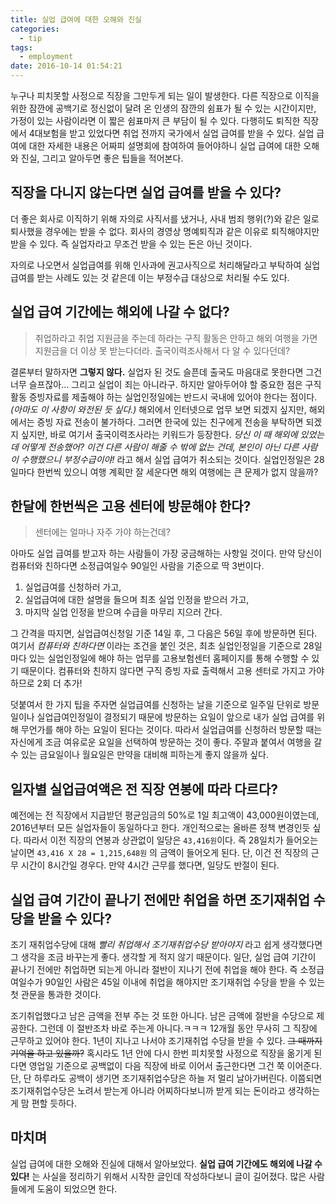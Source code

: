 ```yaml
---
title: 실업 급여에 대한 오해와 진실
categories:
  - tip
tags:
  - employment
date: 2016-10-14 01:54:21
---
```


누구나 피치못할 사정으로 직장을 그만두게 되는 일이 발생한다. 다른 직장으로 이직을 위한 잠깐에 공백기로 정신없이 달려 온 인생의 잠깐의 쉼표가 될 수 있는 시간이지만, 가정이 있는 사람이라면 이 짧은 쉼표마저 큰 부담이 될 수 있다. 다행히도 퇴직한 직장에서 4대보험을 받고 있었다면 취업 전까지 국가에서 실업 급여를 받을 수 있다. 실업 급여에 대한 자세한 내용은 어짜피 설명회에 참여하여 들어야하니 실업 급여에 대한 오해와 진실, 그리고 알아두면 좋은 팁들을 적어본다.

<!-- more -->

## 직장을 다니지 않는다면 실업 급여를 받을 수 있다?
더 좋은 회사로 이직하기 위해 자의로 사직서를 냈거나, 사내 범죄 행위(?)와 같은 일로 퇴사했을 경우에는 받을 수 없다. 회사의 경영상 명예퇴직과 같은 이유로 퇴직해야지만 받을 수 있다. 즉 실업자라고 무조건 받을 수 있는 돈은 아닌 것이다.

자의로 나오면서 실업급여를 위해 인사과에 권고사직으로 처리해달라고 부탁하여 실업 급여를 받는 사례도 있는 것 같은데 이는 부정수급 대상으로 처리될 수도 있다.

## 실업 급여 기간에는 해외에 나갈 수 없다?
> 취업하라고 취업 지원금을 주는데 하라는 구직 활동은 안하고 해외 여행을 가면 지원금을 더 이상 못 받는다더라. 출국이력조사해서 다 알 수 있다던데?

결론부터 말하자면 **그렇지 않다.** 실업자 된 것도 슬픈데 출국도 마음대로 못한다면 그건 너무 슬프잖아... 그리고 실업이 죄는 아니라구. 하지만 알아두어야 할 중요한 점은 구직활동 증빙자료를 제출해야 하는 실업인정일에는 반드시 국내에 있어야 한다는 점이다. *(아마도 이 사항이 와전된 듯 싶다.)* 해외에서 인터넷으로 업무 보면 되겠지 싶지만, 해외에서는 증빙 자료 전송이 불가하다. 그러면 한국에 있는 친구에게 전송을 부탁하면 되겠지 싶지만, 바로 여기서 출국이력조사라는 키워드가 등장한다. *당신 이 때 해외에 있었는데 어떻게 전송했어? 이건 다른 사람이 해줄 수 밖에 없는 건데, 본인이 아닌 다른 사람이 수행했으니 부정수급이야!* 라고 해서 실업 급여가 취소되는 것이다. 실업인정일은 28일마다 한번씩 있으니 여행 계획만 잘 세운다면 해외 여행에는 큰 문제가 없지 않을까?

## 한달에 한번씩은 고용 센터에 방문해야 한다?
> 센터에는 얼마나 자주 가야 하는건데?

아마도 실업 급여를 받고자 하는 사람들이 가장 궁금해하는 사항일 것이다. 만약 당신이 컴퓨터와 친하다면 소정급여일수 90일인 사람을 기준으로 딱 3번이다.  

1. 실업급여를 신청하러 가고,
1. 실업급여에 대한 설명을 들으며 최초 실업 인정을 받으러 가고,
1. 마지막 실업 인정을 받으며 수급을 마무리 지으러 간다.

그 간격을 따지면, 실업급여신청일 기준 14일 후, 그 다음은 56일 후에 방문하면 된다. 여기서 *컴퓨터와 친하다면* 이라는 조건을 붙인 것은, 최초 실업인정일을 기준으로 28일마다 있는 실업인정일에 해야 하는 업무를 고용보험센터 홈페이지를 통해 수행할 수 있기 때문이다. 컴퓨터와 친하지 않다면 구직 증빙 자료 출력해서 고용 센터로 가지고 가야 하므로 2회 더 추가!

덧붙여서 한 가지 팁을 주자면 실업급여를 신청하는 날을 기준으로 일주일 단위로 방문일이나 실업급여인정일이 결정되기 때문에 방문하는 요일이 앞으로 내가 실업 급여를 위해 무언가를 해야 하는 요일이 된다는 것이다. 따라서 실업급여를 신청하러 방문할 때는 자신에게 조금 여유로운 요일을 선택하여 방문하는 것이 좋다. 주말과 붙여서 여행을 갈 수 있는 금요일이나 월요일은 만약을 대비해 피하는게 좋지 않을까 싶다.

## 일자별 실업급여액은 전 직장 연봉에 따라 다르다?
예전에는 전 직장에서 지급받던 평균임금의 50%로 1일 최고액이 43,000원이였는데, 2016년부터 모든 실업자들이 동일하다고 한다. 개인적으로는 올바른 정책 변경인듯 싶다. 따라서 이전 직장의 연봉과 상관없이 일당은 `43,416원`이다. 즉 28일치가 들어오는 날이면 `43,416 X 28 = 1,215,648원` 의 금액이 들어오게 된다. 단, 이건 전 직장의 근무 시간이 8시간일 경우다. 만약 4시간 근무를 했다면, 일당도 반절이 된다.

## 실업 급여 기간이 끝나기 전에만 취업을 하면 조기재취업 수당을 받을 수 있다?
조기 재취업수당에 대해 *빨리 취업해서 조기재취업수당 받아야지* 라고 쉽게 생각했다면 그 생각을 조금 바꾸는게 좋다. 생각할 게 적지 않기 때문이다. 일단, 실업 급여 기간이 끝나기 전에만 취업하면 되는게 아니라 절반이 지나기 전에 취업을 해야 한다. 즉 소정급여일수가 90일인 사람은 45일 이내에 취업을 해야지만 조기재취업 수당을 받을 수 있는 첫 관문을 통과한 것이다.

조기취업했다고 남은 금액을 전부 주는 것 또한 아니다. 남은 금액에 절반을 수당으로 제공한다. 그런데 이 절반조차 바로 주는게 아니다.ㅋㅋㅋ 12개월 동안 무사히 그 직장에 근무하고 있어야 한다. 1년이 지나고 나서야 조기재취업 수당을 받을 수 있다. ~~그 때까지 기억을 하고 있을까?~~ 혹시라도 1년 안에 다시 한번 피치못할 사정으로 직장을 옮기게 된다면 영업일 기준으로 공백없이 다음 직장에 바로 이어서 출근한다면 그건 쭉 이어준다. 단, 단 하루라도 공백이 생기면 조기재취업수당은 하늘 저 멀리 날아가버린다. 이쯤되면 조기재취업수당은 노려서 받는게 아니라 어찌하다보니까 받게 되는 돈이라고 생각하는게 맘 편할 듯하다.

## 마치며
실업 급여에 대한 오해와 진실에 대해서 알아보았다. **실업 급여 기간에도 해외에 나갈 수 있다!** 는 사실을 정리하기 위해서 시작한 글인데 작성하다보니 글이 길어졌다. 많은 사람들에게 도움이 되었으면 한다.
